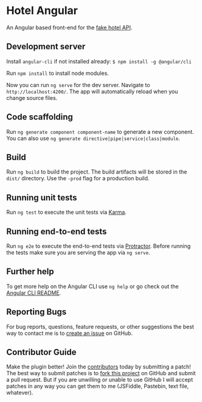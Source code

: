 # Hotel Angular
An Angular based front-end for the [fake hotel API](../api).

## Development server

Install `angular-cli` if not installed already: `$ npm install -g @angular/cli`

Run `npm install` to install node modules.

Now you can run `ng serve` for the dev server. Navigate to `http://localhost:4200/`.
The app will automatically reload when you change source files.

## Code scaffolding

Run `ng generate component component-name` to generate a new component.
You can also use `ng generate directive|pipe|service|class|module`.

## Build

Run `ng build` to build the project. The build artifacts will be stored in the `dist/` directory.
Use the `-prod` flag for a production build.

## Running unit tests

Run `ng test` to execute the unit tests via [Karma](https://karma-runner.github.io).

## Running end-to-end tests

Run `ng e2e` to execute the end-to-end tests via [Protractor](http://www.protractortest.org/).
Before running the tests make sure you are serving the app via `ng serve`.

## Further help

To get more help on the Angular CLI use `ng help` or go check out
the [Angular CLI README](https://github.com/angular/angular-cli/blob/master/README.md).

## Reporting Bugs
For bug reports, questions, feature requests, or other suggestions
the best way to contact me is to [create an issue][newissue] on GitHub.

[newissue]: https://github.com/pemre/demo/issues/new

## Contributor Guide
Make the plugin better! Join the [contributors] today by submitting a patch!
The best way to submit patches is to [fork this project][fork] on GitHub and submit a pull request.
But if you are unwilling or unable to use GitHub I will accept patches in any way you can get them
to me (JSFiddle, Pastebin, text file, whatever).

[contributors]: https://github.com/pemre/demo/graphs/contributors
[fork]: https://github.com/pemre/demo/fork
